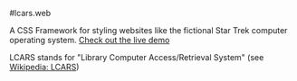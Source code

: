 #lcars.web

A CSS Framework for styling websites like the fictional Star Trek computer operating system. [Check out the live demo](http://tklepzig.github.io/lcars.web/)

LCARS stands for "Library Computer Access/Retrieval System" (see [Wikipedia: LCARS](https://en.wikipedia.org/wiki/LCARS))
